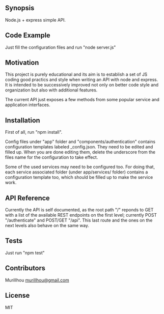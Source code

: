 ## Synopsis

Node.js + express simple API.

## Code Example

Just fill the configuration files and run "node server.js"

## Motivation

This project is purely educational and its aim is to establish a set of JS coding good practics and style when writing an API with node and express. It is intended to be successively improved not only on better code style and organization but also with additional features.

The current API just exposes a few methods from some popular service and application interfaces.

## Installation

First of all, run "npm install".

Config files under "app" folder and "components/authentication" contains  configuration templates labeled _config.json. They need to be edited and filled up. When you are done editing them, delete the underscore from the files name for the configuration to take effect.

Some of the used services may need to be configured too. For doing that, each service associated folder (under app/services/ folder)  contains a configuration template too, which should be filled up to make the service work. 

## API Reference

Currently the API is self documented, as the root path "/" reponds to GET with a list of the available REST endpoints on the first level; currently POST "/authenticate" and POST/GET "/api". This last route and the ones on the next levels also behave on the same way.

## Tests

Just run "npm test"

## Contributors

Murillhou <murillhou@gmail.com>

## License

MIT